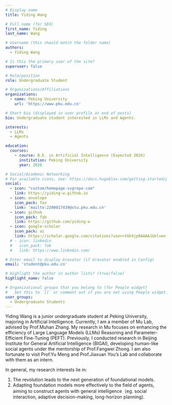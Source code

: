 ```yaml
---
# Display name
title: Yiding Wang

# Full name (for SEO)
first_name: Yiding
last_name: Wang

# Username (this should match the folder name)
authors:
  - Yiding Wang

# Is this the primary user of the site?
superuser: false

# Role/position
role: Undergraduate Student

# Organizations/Affiliations
organizations:
  - name: Peking University
    url: 'https://www.pku.edu.cn'

# Short bio (displayed in user profile at end of posts)
bio: Undergraduate student interested in LLMs and Agents.

interests:
  - LLMs
  - Agents

education:
  courses:
    - course: B.E. in Artificial Intelligence (Expected 2026)
      institution: Peking University
      year: 2026

# Social/Academic Networking
# For available icons, see: https://docs.hugoblox.com/getting-started/page-builder/#icons
social:
  - icon: "custom/homepage-svgrepo-com"
    link: https://yiding-w.github.io
  - icon: envelope
    icon_pack: fas
    link: 'mailto:2200017439@stu.pku.edu.cn'
  - icon: github
    icon_pack: fab
    link: https://github.com/yiding-w
  - icon: google-scholar
    icon_pack: ai
    link: https://scholar.google.com/citations?user=tGh4jp0AAAAJ&hl=en
  # - icon: linkedin
  #   icon_pack: fab
  #   link: https://www.linkedin.com/

# Enter email to display Gravatar (if Gravatar enabled in Config)
email: 'student@pku.edu.cn'

# Highlight the author in author lists? (true/false)
highlight_name: false

# Organizational groups that you belong to (for People widget)
#   Set this to `[]` or comment out if you are not using People widget.
user_groups:
  - Undergraduate Students
---
```



Yiding Wang is a junior undergraduate student at Peking University, majoring in Artificial Intelligence. Currently, I am a member of Mu Lab, advised by Prof.Muhan Zhang. My research in Mu focuses on enhancing the efficiency of Large Language Models (LLMs) Reasoning and Parameter-Efficient Fine-Tuning (PEFT). Previously, I conducted research in Beijing Institute for General Artificial Intelligence (BIGAI), developing human-like social agents under the mentorship of Prof.Fangwei Zhong. I am also fortunate to visit Prof.Yu Meng and Prof.Jiaxuan You’s Lab and collaborate with them as an intern.

In general, my research interests lie in:

1. The revolution leads to the next generation of foundational models.  
2. Adapting foundation models more effectively to the field of agents, aiming to construct agents with general intelligence（eg. social interaction, adaptive decision-making, long-horizon planning).

